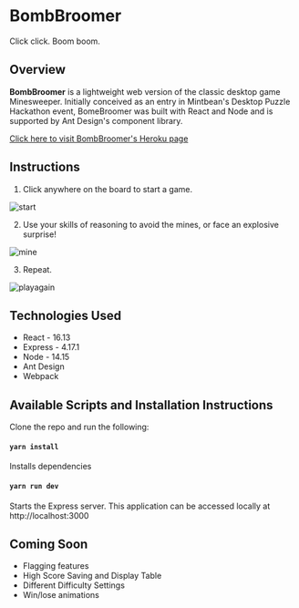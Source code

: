 # BombBroomer

Click click. Boom boom.

## Overview

<b>BombBroomer</b> is a lightweight web version of the classic desktop game Minesweeper. Initially conceived as an entry in Mintbean's Desktop Puzzle Hackathon event, BomeBroomer was built with React and Node and is supported by Ant Design's component library.

[Click here to visit BombBroomer's Heroku page](https://minesweeper-mintbean.herokuapp.com/)

## Instructions

1. Click anywhere on the board to start a game.

![start](https://media.giphy.com/media/bcCuBJvxaa3bT2ww66/giphy.gif)

2. Use your skills of reasoning to avoid the mines, or face an explosive surprise!

![mine](https://media.giphy.com/media/63b50ZYBvOq8DD7KFz/giphy.gif)

3. Repeat.

![playagain](https://media.giphy.com/media/63b50ZYBvOq8DD7KFz/giphy.gif)

## Technologies Used

- React - 16.13
- Express - 4.17.1
- Node - 14.15
- Ant Design
- Webpack

## Available Scripts and Installation Instructions

Clone the repo and run the following:

#### `yarn install`

Installs dependencies

#### `yarn run dev`

Starts the Express server. This application can be accessed locally at http://localhost:3000

## Coming Soon

- Flagging features
- High Score Saving and Display Table
- Different Difficulty Settings
- Win/lose animations
